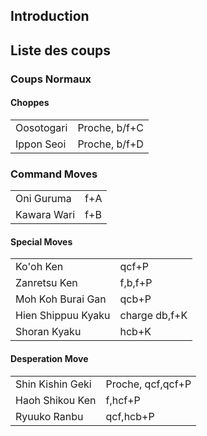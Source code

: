 ## Introduction

## Liste des coups

### Coups Normaux

#### Choppes

|            |               |
|------------|---------------|
| Oosotogari | Proche, b/f+C |
| Ippon Seoi | Proche, b/f+D |

### Command Moves

|             |     |
|-------------|-----|
| Oni Guruma  | f+A |
| Kawara Wari | f+B |

#### Special Moves

|                    |               |
|--------------------|---------------|
| Ko'oh Ken          | qcf+P         |
| Zanretsu Ken       | f,b,f+P       |
| Moh Koh Burai Gan  | qcb+P         |
| Hien Shippuu Kyaku | charge db,f+K |
| Shoran Kyaku       | hcb+K         |

#### Desperation Move

|                  |                   |
|------------------|-------------------|
| Shin Kishin Geki | Proche, qcf,qcf+P |
| Haoh Shikou Ken  | f,hcf+P           |
| Ryuuko Ranbu     | qcf,hcb+P         |
